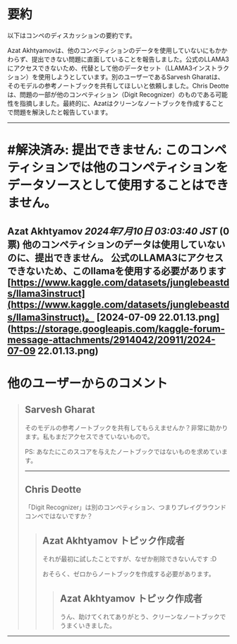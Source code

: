 # 要約 
以下はコンペのディスカッションの要約です。

Azat Akhtyamovは、他のコンペティションのデータを使用していないにもかかわらず、提出できない問題に直面していることを報告しました。公式のLLAMA3にアクセスできないため、代替として他のデータセット（LLAMA3インストラクション）を使用しようとしています。別のユーザーであるSarvesh Gharatは、そのモデルの参考ノートブックを共有してほしいと依頼しました。Chris Deotteは、問題の一部が他のコンペティション（Digit Recognizer）のものである可能性を指摘しました。最終的に、Azatはクリーンなノートブックを作成することで問題を解決したと報告しています。

---
# #解決済み: 提出できません: このコンペティションでは他のコンペティションをデータソースとして使用することはできません。
**Azat Akhtyamov** *2024年7月10日 03:03:40 JST* (0票)
他のコンペティションのデータは使用していないのに、提出できません。
公式のLLAMA3にアクセスできないため、このllamaを使用する必要があります [https://www.kaggle.com/datasets/junglebeastds/llama3instruct](https://www.kaggle.com/datasets/junglebeastds/llama3instruct)。
[2024-07-09 22.01.13.png](https://storage.googleapis.com/kaggle-forum-message-attachments/2914042/20911/2024-07-09 22.01.13.png)
---
 # 他のユーザーからのコメント
> ## Sarvesh Gharat
> 
> そのモデルの参考ノートブックを共有してもらえませんか？非常に助かります。私もまだアクセスできていないもので。
> 
> PS: あなたにこのスコアを与えたノートブックではないものを求めています。
> 
> ---
> ## Chris Deotte
> 
> 「Digit Recognizer」は別のコンペティション、つまりプレイグラウンドコンペではないですか？
> 
> 
> > ## Azat Akhtyamov トピック作成者
> > 
> > それが最初に試したことですが、なぜか削除できないんです :D 
> > 
> > おそらく、ゼロからノートブックを作成する必要があります。 
> > 
> > 
> > > ## Azat Akhtyamov トピック作成者
> > > 
> > > うん、助けてくれてありがとう、クリーンなノートブックでうまくいきました。
> > > 
> > > 
---

